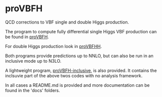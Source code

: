 # proVBFH
QCD corrections to VBF single and double Higgs production.

The program to compute fully differential single Higgs VBF production can be found in [proVBFH](https://github.com/alexanderkarlberg/proVBFH/tree/main/proVBFH).

For double Higgs production look in [proVBFHH](https://github.com/alexanderkarlberg/proVBFH/tree/main/proVBFHH).

Both programs provide predictions up to NNLO, but can also be run in an inclusive mode up to N3LO. 

A lightweight program, [proVBFH-inclusive](https://github.com/alexanderkarlberg/proVBFH/tree/main/proVBFH-inclusive), is also provided. It contains the inclsuvie part of the above twos codes with no analysis framework.

In all cases a README.md is provided and more documentation can be found in the 'docs' folders. 
